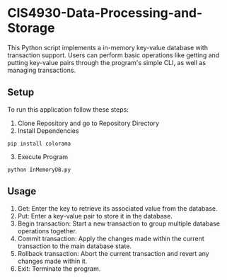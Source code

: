 # CIS4930-Data-Processing-and-Storage

This Python script implements a in-memory key-value database with transaction support. Users can perform basic operations like getting and putting key-value pairs through the program's simple CLI, as well as managing transactions.

## Setup

To run this application follow these steps:

1. Clone Repository and go to Repository Directory
2. Install Dependencies

```
pip install colorama
```

3. Execute Program

```
python InMemoryDB.py
```

## Usage

1. Get: Enter the key to retrieve its associated value from the database.
2. Put: Enter a key-value pair to store it in the database.
3. Begin transaction: Start a new transaction to group multiple database operations together.
4. Commit transaction: Apply the changes made within the current transaction to the main database state.
5. Rollback transaction: Abort the current transaction and revert any changes made within it.
6. Exit: Terminate the program.
